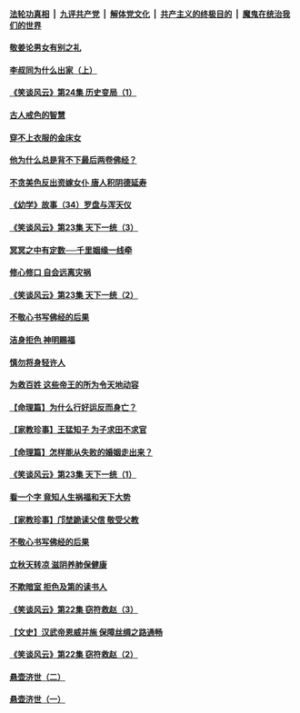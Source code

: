 ####  [法轮功真相](../../../../basic/blob/master/README.md?t=08160639) &nbsp;|&nbsp; [九评共产党](../../../../9ping.md/blob/master/README.md?t=08160639) &nbsp;|&nbsp; [解体党文化](../../../../jtdwh.md/blob/master/README.md?t=08160639)  &nbsp;|&nbsp; [共产主义的终极目的](../../../../gczydzjmd.md/blob/master/README.md?t=08160639) &nbsp;|&nbsp; [魔鬼在统治我们的世界](../../../../mgztzwmdsj.md/blob/master/README.md?t=08160639) 

#### [敬姜论男女有别之礼](../pages/prog647/a102645258.md?t=08160639) 

#### [李叔同为什么出家（上）](../pages/prog647/a102645242.md?t=08160639) 

#### [《笑谈风云》第24集 历史变局（1）](../pages/prog647/a102645211.md?t=08160639) 

#### [古人戒色的智慧](../pages/prog647/a102644639.md?t=08160639) 

#### [穿不上衣服的金床女](../pages/prog647/a102644620.md?t=08160639) 

#### [他为什么总是背不下最后两卷佛经？](../pages/prog647/a102644587.md?t=08160639) 

#### [不贪美色反出资嫁女仆 唐人积阴德延寿](../pages/prog647/a102643957.md?t=08160639) 

#### [《幼学》故事（34）罗盘与浑天仪](../pages/prog647/a102643951.md?t=08160639) 

#### [《笑谈风云》第23集 天下一统（3）](../pages/prog647/a102643937.md?t=08160639) 

#### [冥冥之中有定数──千里姻缘一线牵](../pages/prog647/a102643074.md?t=08160639) 

#### [修心修口 自会远离灾祸](../pages/prog647/a102643036.md?t=08160639) 

#### [《笑谈风云》第23集 天下一统（2）](../pages/prog647/a102643014.md?t=08160639) 

#### [不敬心书写佛经的后果](../pages/prog647/a102642368.md?t=08160639) 

#### [洁身拒色 神明赐福](../pages/prog647/a102642363.md?t=08160639) 

#### [慎勿将身轻许人](../pages/prog647/a102642222.md?t=08160639) 

#### [为救百姓 这些帝王的所为令天地动容](../pages/prog647/a102642052.md?t=08160639) 

#### [【命理篇】为什么行好运反而身亡？](../pages/prog647/a102641592.md?t=08160639) 

#### [【家教珍事】王猛知子 为子求田不求官](../pages/prog647/a102641580.md?t=08160639) 

#### [【命理篇】怎样能从失败的婚姻走出来？](../pages/prog647/a102640802.md?t=08160639) 

#### [《笑谈风云》第23集 天下一统（1）](../pages/prog647/a102640791.md?t=08160639) 

#### [看一个字 竟知人生祸福和天下大势](../pages/prog647/a102640137.md?t=08160639) 

#### [【家教珍事】邝埜跪读父信 敬受父教](../pages/prog647/a102640131.md?t=08160639) 

#### [不敬心书写佛经的后果](../pages/prog647/a102639970.md?t=08160639) 

#### [立秋天转凉 滋阴养肺保健康](../pages/prog647/a102639236.md?t=08160639) 

#### [不欺暗室 拒色及第的读书人](../pages/prog647/a102639223.md?t=08160639) 

#### [《笑谈风云》第22集 窃符救赵（3）](../pages/prog647/a102639213.md?t=08160639) 

#### [【文史】汉武帝恩威并施 保障丝绸之路通畅](../pages/prog647/a102638665.md?t=08160639) 

#### [《笑谈风云》第22集 窃符救赵（2）](../pages/prog647/a102638635.md?t=08160639) 

#### [悬壶济世（二）](../pages/prog647/a102637876.md?t=08160639) 

#### [悬壶济世（一）](../pages/prog647/a102637864.md?t=08160639) 

